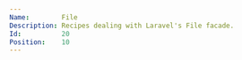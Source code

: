 ```yaml
---
Name:        File
Description: Recipes dealing with Laravel's File facade.
Id:          20
Position:    10
---
```

